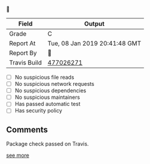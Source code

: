 :robot: 

| Field | Output |
|----|----|
| Grade | C |
| Report At | Tue, 08 Jan 2019 20:41:48 GMT |
| Report By | :robot: |
| Travis Build | [477026271](https://travis-ci.org/ISNIT0/npm-package-tester/builds/477026271) |
    
- [ ] No suspicious file reads
- [ ] No suspicious network requests
- [ ] No suspicious dependencies
- [ ] No suspicious maintainers
- [ ] Has passed automatic test
- [ ] Has security policy

## Comments
> 
Package check passed on Travis.

[see more](https://travis-ci.org/ISNIT0/npm-package-tester/branches)


